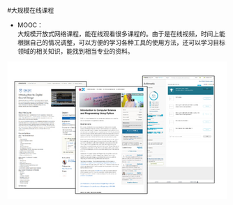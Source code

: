 #大规模在线课程
* MOOC：  
大规模开放式网络课程，能在线观看很多课程的。由于是在线视频，时间上能根据自己的情况调整，可以方便的学习各种工具的使用方法，还可以学习目标领域的相关知识，能找到相当专业的资料。

![0](00.jpg)